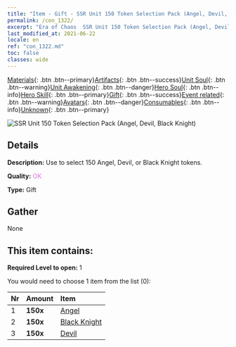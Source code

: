 ```yaml
---
title: "Item - Gift - SSR Unit 150 Token Selection Pack (Angel, Devil, Black Knight)"
permalink: /con_1322/
excerpt: "Era of Chaos  SSR Unit 150 Token Selection Pack (Angel, Devil, Black Knight)"
last_modified_at: 2021-06-22
locale: en
ref: "con_1322.md"
toc: false
classes: wide
---
```

 [Materials](/Items/){: .btn .btn--primary}[Artifacts](/Items/Artifacts/){: .btn .btn--success}[Unit Soul](/Items/UnitSoul/){: .btn .btn--warning}[Unit Awakening](/Items/UnitAwakening/){: .btn .btn--danger}[Hero Soul](/Items/HeroSoul/){: .btn .btn--info}[Hero Skill](/Items/HeroSkill/){: .btn .btn--primary}[Gift](/Items/Gift/){: .btn .btn--success}[Event related](/Items/Events/){: .btn .btn--warning}[Avatars](/Items/Avatars/){: .btn .btn--danger}[Consumables](/Items/Consumables/){: .btn .btn--info}[Unknown](/Items/Unknown/){: .btn .btn--primary}

 ![SSR Unit 150 Token Selection Pack (Angel, Devil, Black Knight)](/images/t/i_907374.png)

## Details
 **Description:** Use to select 150 Angel, Devil, or Black Knight tokens.

 **Quality:** <span style="color: #DA70D6">OK</span>

 **Type:** Gift

## Gather

  None

## This item contains:

 **Required Level to open:** 1

 You would need to choose 1 item from the list (0):

  | Nr | Amount |     Item    |
  |:---|:-------|:------------|
  | 1 |  **150x** | [Angel](/Items/unt_196/) |  | 
  | 2 |  **150x** | [Black Knight](/Items/unt_213/) |  | 
  | 3 |  **150x** | [Devil](/Items/unt_232/) |  | 
